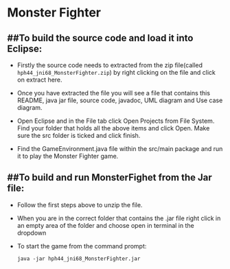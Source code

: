 # Monster Fighter

##To build the source code and load it into Eclipse:
-------------------------------------------------

 - Firstly the source code needs to extracted from the zip file(called `hph44_jni68_MonsterFighter.zip`) 
 	by right clicking on the file and click on extract here.
 
 - Once you have extracted the file you will see a file that contains this README, java jar file, 
 	source code, javadoc, UML diagram and Use case diagram.
 
 - Open Eclipse and in the File tab click Open Projects from File System. Find your folder that 
 	holds all the above items and click Open. Make sure the src folder is ticked and click finish.
 
 - Find the GameEnvironment.java file within the src/main package and run it to play the Monster Fighter game.
 
 ##To build and run MonsterFighet from the Jar file:
 ------------------------------------------------

 - Follow the first steps above to unzip the file.
 
 - When you are in the correct folder that contains the .jar file
 	right click in an empty area of the folder and choose open in terminal in the dropdown
 
 - To start the game from the command prompt:
 		
 	`java -jar hph44_jni68_MonsterFighter.jar`
